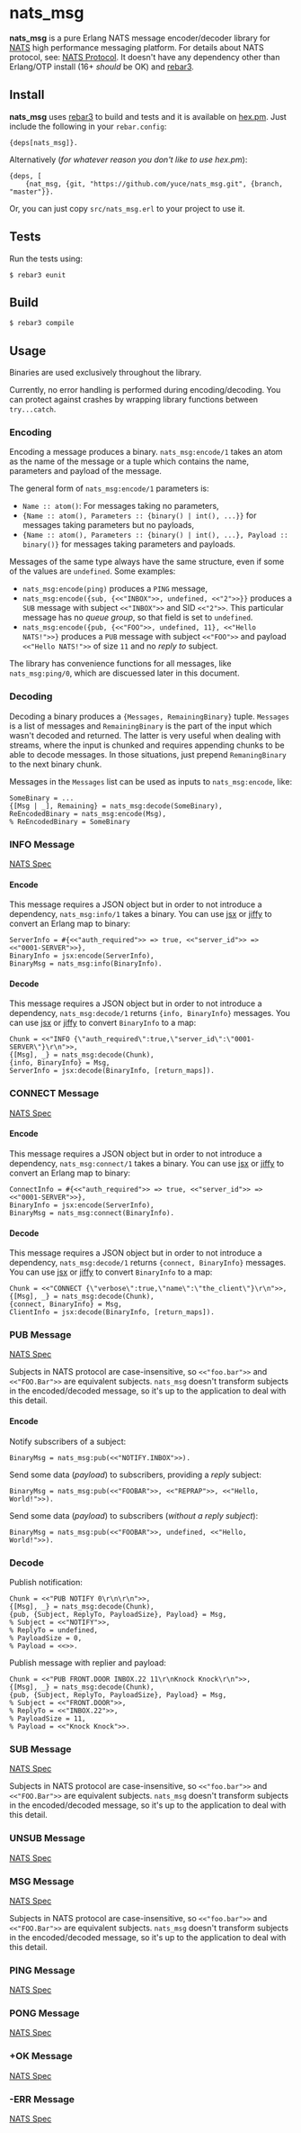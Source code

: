 # nats_msg


**nats_msg** is a pure Erlang NATS message encoder/decoder library for
[NATS](http://nats.io/) high performance messaging platform.
For details about NATS protocol, see:
[NATS Protocol](http://nats.io/documentation/internals/nats-protocol). It doesn't
have any dependency other than Erlang/OTP install (16+ *should* be OK) and [rebar3](http://www.rebar3.org/).

## Install


**nats_msg** uses [rebar3](http://www.rebar3.org/) to build and tests and
it is available on [hex.pm](https://hex.pm/). Just include the following
in your `rebar.config`:

    {deps[nats_msg]}.

Alternatively (*for whatever reason you don't like to use hex.pm*):

    {deps, [
        {nat_msg, {git, "https://github.com/yuce/nats_msg.git", {branch, "master"}}.

Or, you can just copy `src/nats_msg.erl` to your project to use it.

## Tests

Run the tests using:

    $ rebar3 eunit

## Build

    $ rebar3 compile

## Usage

Binaries are used exclusively throughout the library.

Currently, no error handling is performed during encoding/decoding. You can protect
against crashes by wrapping library functions between `try...catch`.

### Encoding

Encoding a message produces a binary. `nats_msg:encode/1` takes an atom as the name of the
message or a tuple which contains the name, parameters and payload of the message.

The general form of `nats_msg:encode/1` parameters is:

* `Name :: atom()`: For messages taking no parameters,
* `{Name :: atom(), Parameters :: {binary() | int(), ...}}` for messages taking parameters but
no payloads,
* `{Name :: atom(), Parameters :: {binary() | int(), ...}, Payload :: binary()}` for messages
taking parameters and payloads.

Messages of the same type always have the same structure, even if some of the values are
`undefined`. Some examples:

* `nats_msg:encode(ping)` produces a `PING` message,
* `nats_msg:encode({sub, {<<"INBOX">>, undefined, <<"2">>}}` produces a `SUB` message with
subject `<<"INBOX">>` and SID `<<"2">>`. This particular message has no *queue group*, so
that field is set to `undefined`.
* `nats_msg:encode({pub, {<<"FOO">>, undefined, 11}, <<"Hello NATS!">>}` produces a `PUB` message
with subject `<<"FOO">>` and payload `<<"Hello NATS!">>` of size `11` and no *reply to* subject.

The library has convenience functions for all messages, like `nats_msg:ping/0`, which are
discuessed later in this document.

### Decoding

Decoding a binary produces a `{Messages, RemainingBinary}` tuple.
`Messages` is a list of messages and `RemainingBinary` is the part of the input which
wasn't decoded and returned. The latter is very useful when dealing with streams, where
the input is chunked and requires appending chunks to be able to decode messages.
In those situations, just prepend `RemaningBinary` to the next binary chunk.

Messages in the `Messages` list can be used as inputs to `nats_msg:encode`, like:

    SomeBinary = ...
    {[Msg | _], Remaining} = nats_msg:decode(SomeBinary),
    ReEncodedBinary = nats_msg:encode(Msg),
    % ReEncodedBinary = SomeBinary

### INFO Message

[NATS Spec](http://nats.io/documentation/internals/nats-protocol/#INFO)

#### Encode

This message requires a JSON object but in order to not introduce a dependency, `nats_msg:info/1`
takes a binary. You can use [jsx](https://github.com/talentdeficit/jsx) or [jiffy](https://github.com/davisp/jiffy)
to convert an Erlang map to binary:

    ServerInfo = #{<<"auth_required">> => true, <<"server_id">> => <<"0001-SERVER">>},
    BinaryInfo = jsx:encode(ServerInfo),
    BinaryMsg = nats_msg:info(BinaryInfo).

#### Decode

This message requires a JSON object but in order to not introduce a dependency, `nats_msg:decode/1`
returns `{info, BinaryInfo}` messages. You can use [jsx](https://github.com/talentdeficit/jsx) or [jiffy](https://github.com/davisp/jiffy)
to convert `BinaryInfo` to a map:

    Chunk = <<"INFO {\"auth_required\":true,\"server_id\":\"0001-SERVER\"}\r\n">>,
    {[Msg], _} = nats_msg:decode(Chunk),
    {info, BinaryInfo} = Msg,
    ServerInfo = jsx:decode(BinaryInfo, [return_maps]).

### CONNECT Message

[NATS Spec](http://nats.io/documentation/internals/nats-protocol/#CONNECT)

#### Encode

This message requires a JSON object but in order to not introduce a dependency, `nats_msg:connect/1`
takes a binary. You can use [jsx](https://github.com/talentdeficit/jsx) or [jiffy](https://github.com/davisp/jiffy)
to convert an Erlang map to binary:

    ConnectInfo = #{<<"auth_required">> => true, <<"server_id">> => <<"0001-SERVER">>},
    BinaryInfo = jsx:encode(ServerInfo),
    BinaryMsg = nats_msg:connect(BinaryInfo).

#### Decode

This message requires a JSON object but in order to not introduce a dependency, `nats_msg:decode/1`
returns `{connect, BinaryInfo}` messages. You can use [jsx](https://github.com/talentdeficit/jsx) or [jiffy](https://github.com/davisp/jiffy)
to convert `BinaryInfo` to a map:

    Chunk = <<"CONNECT {\"verbose\":true,\"name\":\"the_client\"}\r\n">>,
    {[Msg], _} = nats_msg:decode(Chunk),
    {connect, BinaryInfo} = Msg,
    ClientInfo = jsx:decode(BinaryInfo, [return_maps]).

### PUB Message

[NATS Spec](http://nats.io/documentation/internals/nats-protocol/#PUB)

Subjects in NATS protocol are case-insensitive, so `<<"foo.bar">>` and `<<"FOO.Bar">>`
are equivalent subjects. `nats_msg` doesn't transform subjects in the encoded/decoded message,
so it's up to the application to deal with this detail.

#### Encode

Notify subscribers of a subject:

    BinaryMsg = nats_msg:pub(<<"NOTIFY.INBOX">>).

Send some data (*payload*) to subscribers, providing a *reply* subject:

    BinaryMsg = nats_msg:pub(<<"FOOBAR">>, <<"REPRAP">>, <<"Hello, World!">>).

Send some data (*payload*) to subscribers (*without a reply subject*):

    BinaryMsg = nats_msg:pub(<<"FOOBAR">>, undefined, <<"Hello, World!">>).

### Decode

Publish notification:

    Chunk = <<"PUB NOTIFY 0\r\n\r\n">>,
    {[Msg], _} = nats_msg:decode(Chunk),
    {pub, {Subject, ReplyTo, PayloadSize}, Payload} = Msg,
    % Subject = <<"NOTIFY">>,
    % ReplyTo = undefined,
    % PayloadSize = 0,
    % Payload = <<>>.

Publish message with replier and payload:

    Chunk = <<"PUB FRONT.DOOR INBOX.22 11\r\nKnock Knock\r\n">>,
    {[Msg], _} = nats_msg:decode(Chunk),
    {pub, {Subject, ReplyTo, PayloadSize}, Payload} = Msg,
    % Subject = <<"FRONT.DOOR">>,
    % ReplyTo = <<"INBOX.22">>,
    % PayloadSize = 11,
    % Payload = <<"Knock Knock">>.

### SUB Message

[NATS Spec](http://nats.io/documentation/internals/nats-protocol/#SUB)

Subjects in NATS protocol are case-insensitive, so `<<"foo.bar">>` and `<<"FOO.Bar">>`
are equivalent subjects. `nats_msg` doesn't transform subjects in the encoded/decoded message,
so it's up to the application to deal with this detail.

### UNSUB Message

[NATS Spec](http://nats.io/documentation/internals/nats-protocol/#UNSUB)

### MSG Message

[NATS Spec](http://nats.io/documentation/internals/nats-protocol/#MSG)

Subjects in NATS protocol are case-insensitive, so `<<"foo.bar">>` and `<<"FOO.Bar">>`
are equivalent subjects. `nats_msg` doesn't transform subjects in the encoded/decoded message,
so it's up to the application to deal with this detail.


### PING Message

[NATS Spec](http://nats.io/documentation/internals/nats-protocol/#PING)

### PONG Message

[NATS Spec](http://nats.io/documentation/internals/nats-protocol/#PONG)

### +OK Message

[NATS Spec](http://nats.io/documentation/internals/nats-protocol/#OKERR)

### -ERR Message

[NATS Spec](http://nats.io/documentation/internals/nats-protocol/#OKERR)